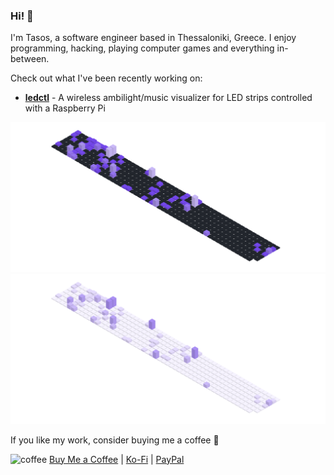 ### Hi! 👋

I'm Tasos, a software engineer based in Thessaloniki, Greece. I enjoy programming, hacking, playing computer games and everything in-between.  

Check out what I've been recently working on:
- [**ledctl**](https://github.com/rdnt/ledctl) - A wireless ambilight/music visualizer for LED strips controlled with a Raspberry Pi
<!-- - [**myst**](https://github.com/rdnt/myst) - Zero-knowledge, end-to-end encrypted password manager (coming soon™!)
 -->

![Contributions](https://github.com/rdnt/rdnt/blob/assets/contributions-dark.svg?raw=true#gh-dark-mode-only)
![Contributions](https://github.com/rdnt/rdnt/blob/assets/contributions-light.svg?raw=true#gh-light-mode-only)

If you like my work, consider buying me a coffee 💖

![coffee](https://user-images.githubusercontent.com/17600197/179931868-770dfafe-8d43-4975-b739-cda5ffa76c4b.gif)
[Buy Me a Coffee](https://www.buymeacoffee.com/rdntdev) | [Ko-Fi](https://ko-fi.com/rdntdev) | [PayPal](https://www.paypal.com/paypalme/rdntdev)

